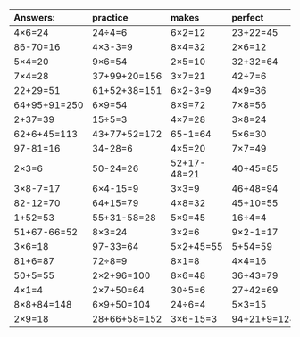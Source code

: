 | Answers: | practice | makes | perfect | ! |
| :--- | :--- | :--- | :--- | :--- |
| 4×6=24 | 24÷4=6 | 6×2=12 | 23+22=45 | 8×5+6=46 | 
| 86-70=16 | 4×3-3=9 | 8×4=32 | 2×6=12 | 63÷7=9 | 
| 5×4=20 | 9×6=54 | 2×5=10 | 32+32=64 | 2×2=4 | 
| 7×4=28 | 37+99+20=156 | 3×7=21 | 42÷7=6 | 25+1-20=6 | 
| 22+29=51 | 61+52+38=151 | 6×2-3=9 | 4×9=36 | 39+55+10=104 | 
| 64+95+91=250 | 6×9=54 | 8×9=72 | 7×8=56 | 49-46=3 | 
| 2+37=39 | 15÷5=3 | 4×7=28 | 3×8=24 | 19+66=85 | 
| 62+6+45=113 | 43+77+52=172 | 65-1=64 | 5×6=30 | 6×5=30 | 
| 97-81=16 | 34-28=6 | 4×5=20 | 7×7=49 | 54-36=18 | 
| 2×3=6 | 50-24=26 | 52+17-48=21 | 40+45=85 | 26+47=73 | 
| 3×8-7=17 | 6×4-15=9 | 3×3=9 | 46+48=94 | 8×7=56 | 
| 82-12=70 | 64+15=79 | 4×8=32 | 45+10=55 | 39+9=48 | 
| 1+52=53 | 55+31-58=28 | 5×9=45 | 16÷4=4 | 3×1=3 | 
| 51+67-66=52 | 8×3=24 | 3×2=6 | 9×2-1=17 | 97+88+10=195 | 
| 3×6=18 | 97-33=64 | 5×2+45=55 | 5+54=59 | 5×6+95=125 | 
| 81+6=87 | 72÷8=9 | 8×1=8 | 4×4=16 | 8×5=40 | 
| 50+5=55 | 2×2+96=100 | 8×6=48 | 36+43=79 | 2+16=18 | 
| 4×1=4 | 2×7+50=64 | 30÷5=6 | 27+42=69 | 57+96-10=143 | 
| 8×8+84=148 | 6×9+50=104 | 24÷6=4 | 5×3=15 | 4×7-18=10 | 
| 2×9=18 | 28+66+58=152 | 3×6-15=3 | 94+21+9=124 | 5×8=40 | 
